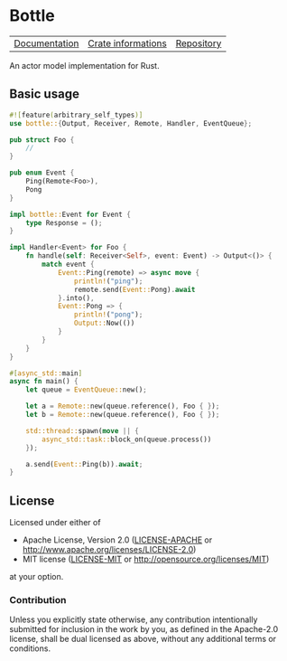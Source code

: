 # Bottle

<table><tr>
  <td><a href="https://docs.rs/bottle">Documentation</a></td>
  <td><a href="https://crates.io/crates/bottle">Crate informations</a></td>
  <td><a href="https://github.com/timothee-haudebourg/bottle">Repository</a></td>
</tr></table>

An actor model implementation for Rust.

## Basic usage

```rust
#![feature(arbitrary_self_types)]
use bottle::{Output, Receiver, Remote, Handler, EventQueue};

pub struct Foo {
	//
}

pub enum Event {
	Ping(Remote<Foo>),
	Pong
}

impl bottle::Event for Event {
	type Response = ();
}

impl Handler<Event> for Foo {
	fn handle(self: Receiver<Self>, event: Event) -> Output<()> {
		match event {
			Event::Ping(remote) => async move {
				println!("ping");
				remote.send(Event::Pong).await
			}.into(),
			Event::Pong => {
				println!("pong");
				Output::Now(())
			}
		}
	}
}

#[async_std::main]
async fn main() {
	let queue = EventQueue::new();

	let a = Remote::new(queue.reference(), Foo { });
	let b = Remote::new(queue.reference(), Foo { });

	std::thread::spawn(move || {
		async_std::task::block_on(queue.process())
	});

	a.send(Event::Ping(b)).await;
}
```

## License

Licensed under either of

 * Apache License, Version 2.0 ([LICENSE-APACHE](LICENSE-APACHE) or http://www.apache.org/licenses/LICENSE-2.0)
 * MIT license ([LICENSE-MIT](LICENSE-MIT) or http://opensource.org/licenses/MIT)

at your option.

### Contribution

Unless you explicitly state otherwise, any contribution intentionally submitted
for inclusion in the work by you, as defined in the Apache-2.0 license, shall be dual licensed as above, without any
additional terms or conditions.
